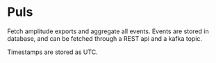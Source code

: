 # Puls

Fetch amplitude exports and aggregate all events. Events are stored in database, and can be fetched through
a REST api and a kafka topic.

Timestamps are stored as UTC. 
